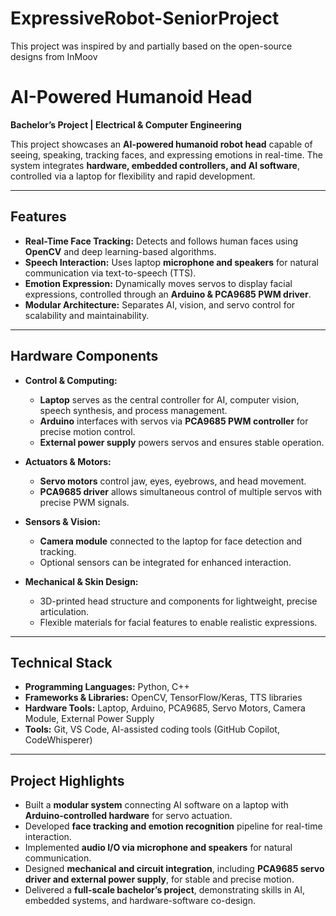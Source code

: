 # ExpressiveRobot-SeniorProject
This project was inspired by and partially based on the open-source designs from InMoov

# AI-Powered Humanoid Head

**Bachelor’s Project | Electrical & Computer Engineering**  

This project showcases an **AI-powered humanoid robot head** capable of seeing, speaking, tracking faces, and expressing emotions in real-time. The system integrates **hardware, embedded controllers, and AI software**, controlled via a laptop for flexibility and rapid development.  

---

## Features

- **Real-Time Face Tracking:** Detects and follows human faces using **OpenCV** and deep learning-based algorithms.  
- **Speech Interaction:** Uses laptop **microphone and speakers** for natural communication via text-to-speech (TTS).  
- **Emotion Expression:** Dynamically moves servos to display facial expressions, controlled through an **Arduino & PCA9685 PWM driver**.  
- **Modular Architecture:** Separates AI, vision, and servo control for scalability and maintainability.  

---

## Hardware Components

- **Control & Computing:**  
  - **Laptop** serves as the central controller for AI, computer vision, speech synthesis, and process management.  
  - **Arduino** interfaces with servos via **PCA9685 PWM controller** for precise motion control.  
  - **External power supply** powers servos and ensures stable operation.  

- **Actuators & Motors:**  
  - **Servo motors** control jaw, eyes, eyebrows, and head movement.  
  - **PCA9685 driver** allows simultaneous control of multiple servos with precise PWM signals.  

- **Sensors & Vision:**  
  - **Camera module** connected to the laptop for face detection and tracking.  
  - Optional sensors can be integrated for enhanced interaction.  

- **Mechanical & Skin Design:**  
  - 3D-printed head structure and components for lightweight, precise articulation.  
  - Flexible materials for facial features to enable realistic expressions.  

---

## Technical Stack

- **Programming Languages:** Python, C++  
- **Frameworks & Libraries:** OpenCV, TensorFlow/Keras, TTS libraries  
- **Hardware Tools:** Laptop, Arduino, PCA9685, Servo Motors, Camera Module, External Power Supply  
- **Tools:** Git, VS Code, AI-assisted coding tools (GitHub Copilot, CodeWhisperer)  

---

## Project Highlights

- Built a **modular system** connecting AI software on a laptop with **Arduino-controlled hardware** for servo actuation.  
- Developed **face tracking and emotion recognition** pipeline for real-time interaction.  
- Implemented **audio I/O via microphone and speakers** for natural communication.  
- Designed **mechanical and circuit integration**, including **PCA9685 servo driver and external power supply**, for stable and precise motion.  
- Delivered a **full-scale bachelor’s project**, demonstrating skills in AI, embedded systems, and hardware-software co-design.  
